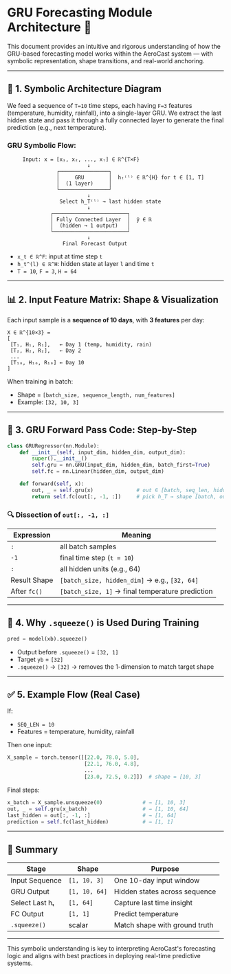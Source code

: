 # GRU Forecasting Module Architecture 🧠

This document provides an intuitive and rigorous understanding of how the GRU-based forecasting model works within the AeroCast system — with symbolic representation, shape transitions, and real-world anchoring.

---

## 📐 1. Symbolic Architecture Diagram

We feed a sequence of `T=10` time steps, each having `F=3` features (temperature, humidity, rainfall), into a single-layer GRU. We extract the last hidden state and pass it through a fully connected layer to generate the final prediction (e.g., next temperature).

### GRU Symbolic Flow:

```
     Input: x = [x₁, x₂, ..., xₜ] ∈ ℝ^{T×F}
                          ↓
                ┌────────────────┐
                │     GRU        │  hₜ⁽ˡ⁾ ∈ ℝ^{H} for t ∈ [1, T]
                │  (1 layer)     │
                └────────────────┘
                          ↓
                 Select h_T⁽ˡ⁾ → last hidden state
                          ↓
              ┌────────────────────────┐
              │ Fully Connected Layer  │  ŷ ∈ ℝ
              │  (hidden → 1 output)   │
              └────────────────────────┘
                          ↓
                  Final Forecast Output
```

- `x_t ∈ ℝ^F`: input at time step `t`
- `h_t^(l) ∈ ℝ^H`: hidden state at layer `l` and time `t`
- `T = 10`, `F = 3`, `H = 64`

---

## 📊 2. Input Feature Matrix: Shape & Visualization

Each input sample is a **sequence of 10 days**, with **3 features** per day:

```
X ∈ ℝ^{10×3} = 
[
 [T₁, H₁, R₁],   ← Day 1 (temp, humidity, rain)
 [T₂, H₂, R₂],   ← Day 2
 ...
 [T₁₀, H₁₀, R₁₀] ← Day 10
]
```

When training in batch:
- Shape = `[batch_size, sequence_length, num_features]`
- Example: `[32, 10, 3]`

---

## 🔁 3. GRU Forward Pass Code: Step-by-Step

```python
class GRURegressor(nn.Module):
    def __init__(self, input_dim, hidden_dim, output_dim):
        super().__init__()
        self.gru = nn.GRU(input_dim, hidden_dim, batch_first=True)
        self.fc = nn.Linear(hidden_dim, output_dim)

    def forward(self, x):
        out, _ = self.gru(x)              # out ∈ [batch, seq_len, hidden_dim]
        return self.fc(out[:, -1, :])     # pick h_T → shape [batch, output_dim]
```

### 🔍 Dissection of `out[:, -1, :]`

| Expression        | Meaning                                                   |
|-------------------|-----------------------------------------------------------|
| `:`               | all batch samples                                         |
| `-1`              | final time step (`t = 10`)                                |
| `:`               | all hidden units (e.g., 64)                               |
| Result Shape      | `[batch_size, hidden_dim]` → e.g., `[32, 64]`            |
| After `fc()`      | `[batch_size, 1]` → final temperature prediction          |

---

## 🧼 4. Why `.squeeze()` is Used During Training

```python
pred = model(xb).squeeze()
```

- Output before `.squeeze()` = `[32, 1]`
- Target `yb` = `[32]`
- `.squeeze()` → `[32]` → removes the 1-dimension to match target shape

---

## ✅ 5. Example Flow (Real Case)

If:
- `SEQ_LEN = 10`
- Features = temperature, humidity, rainfall

Then one input:
```python
X_sample = torch.tensor([[22.0, 78.0, 5.0],
                         [22.1, 76.0, 4.8],
                         ...
                         [23.0, 72.5, 0.2]])  # shape = [10, 3]
```

Final steps:
```python
x_batch = X_sample.unsqueeze(0)             # → [1, 10, 3]
out, _ = self.gru(x_batch)                  # → [1, 10, 64]
last_hidden = out[:, -1, :]                 # → [1, 64]
prediction = self.fc(last_hidden)           # → [1, 1]
```

---

## 🎯 Summary

| Stage                  | Shape                | Purpose                        |
|------------------------|----------------------|--------------------------------|
| Input Sequence         | `[1, 10, 3]`         | One 10-day input window        |
| GRU Output             | `[1, 10, 64]`        | Hidden states across sequence  |
| Select Last hₜ         | `[1, 64]`            | Capture last time insight      |
| FC Output              | `[1, 1]`             | Predict temperature            |
| `.squeeze()`           | scalar               | Match shape with ground truth  |

---

This symbolic understanding is key to interpreting AeroCast's forecasting logic and aligns with best practices in deploying real-time predictive systems.
